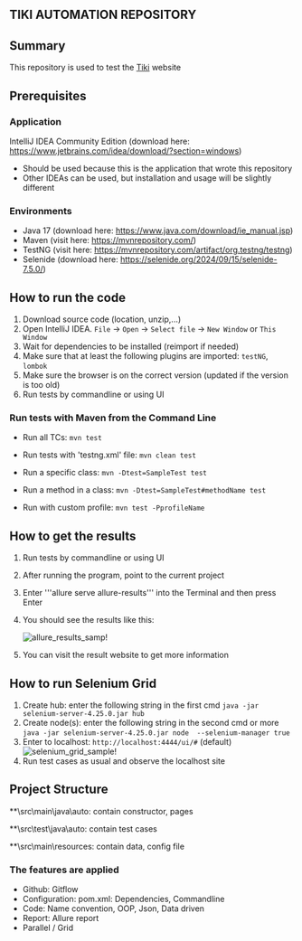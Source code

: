 ## TIKI AUTOMATION REPOSITORY

## Summary
This repository is used to test the [Tiki](https://tiki.vn/) website

## Prerequisites

### Application
IntelliJ IDEA Community Edition (download here: https://www.jetbrains.com/idea/download/?section=windows)
+ Should be used because this is the application that wrote this repository
+ Other IDEAs can be used, but installation and usage will be slightly different

### Environments
+ Java 17 (download here: https://www.java.com/download/ie_manual.jsp)
+ Maven (visit here: https://mvnrepository.com/)
+ TestNG (visit here: https://mvnrepository.com/artifact/org.testng/testng)
+ Selenide (download here: https://selenide.org/2024/09/15/selenide-7.5.0/)

## How to run the code
1. Download source code (location, unzip,...)
2. Open IntelliJ IDEA. ```File``` -> ```Open``` -> ```Select file``` -> ```New Window``` or ```This Window```
3. Wait for dependencies to be installed (reimport if needed)
4. Make sure that at least the following plugins are imported: ```testNG```, ```lombok```
5. Make sure the browser is on the correct version (updated if the version is too old)
6. Run tests by commandline or using UI

### Run tests with Maven from the Command Line
- Run all TCs: 
```mvn test```

- Run tests with 'testng.xml' file: 
```mvn clean test```

- Run a specific class: 
```mvn -Dtest=SampleTest test```

- Run a method in a class: 
```mvn -Dtest=SampleTest#methodName test```

- Run with custom profile: 
```mvn test -PprofileName```

## How to get the results
1. Run tests by commandline or using UI
2. After running the program, point to the current project 
3. Enter '''allure serve allure-results''' into the Terminal and then press Enter
4. You should see the results like this:

   ![allure_results_samp!](src/main/resources/Allure_Results.png)
5. You can visit the result website to get more information

## How to run Selenium Grid
1. Create hub: enter the following string in the first cmd
```java -jar selenium-server-4.25.0.jar hub```
2. Create node(s): enter the following string in the second cmd or more
```java -jar selenium-server-4.25.0.jar node  --selenium-manager true```
3. Enter to localhost: 
```http://localhost:4444/ui/#``` (default)
   ![selenium_grid_sample!](src/main/resources/Selenium_Grid.png)
4. Run test cases as usual and observe the localhost site

## Project Structure
**\src\main\java\auto: contain constructor, pages

**\src\test\java\auto: contain test cases

**\src\main\resources: contain data, config file

### The features are applied
+ Github: Gitflow
+ Configuration: pom.xml: Dependencies, Commandline
+ Code: Name convention, OOP, Json, Data driven
+ Report: Allure report
+ Parallel / Grid